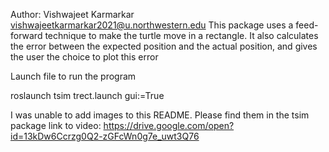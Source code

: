 Author: Vishwajeet Karmarkar 
vishwajeetkarmarkar2021@u.northwestern.edu
This package uses a feed-forward technique to make the turtle
move in a rectangle. It also calculates the error between the expected position
and the actual position, and gives the user the choice to plot this error

Launch file to run the program 

roslaunch tsim trect.launch gui:=True

I was unable to add images to this README. Please find them in the tsim package
link to video:
https://drive.google.com/open?id=13kDw6Ccrzg0Q2-zGFcWn0g7e_uwt3Q76
